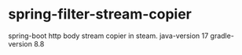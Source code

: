 # spring-filter-stream-copier
spring-boot http body stream copier in steam. java-version 17 gradle-version 8.8
